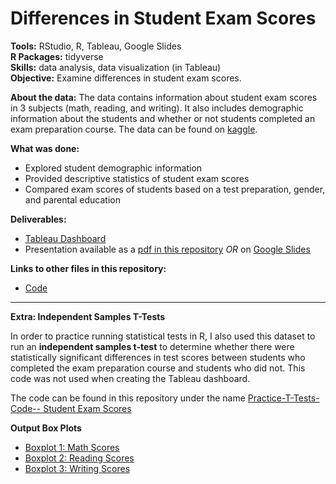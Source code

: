 # Differences in Student Exam Scores

**Tools:** RStudio, R, Tableau, Google Slides <br />
**R Packages:** tidyverse <br />
**Skills:** data analysis, data visualization (in Tableau) <br />
**Objective:** Examine differences in student exam scores. <br />

**About the data:** The data contains information about student exam scores in 3 subjects (math, reading, and writing). It also includes demographic information about the students and whether or not students completed an exam preparation course. The data can be found on [kaggle](https://www.kaggle.com/datasets/whenamancodes/students-performance-in-exams).

**What was done:**
* Explored student demographic information
* Provided descriptive statistics of student exam scores
* Compared exam scores of students based on a test preparation, gender, and parental education

**Deliverables:** 
* [Tableau Dashboard](https://public.tableau.com/app/profile/vanessa4875/viz/StudentExamScores/StudentDemographics_1)
* Presentation available as a [pdf in this repository](https://github.com/vanessa-guzman/Differences_in_Student_Exam_Scores/blob/main/Presentation-%20Differences%20in%20Student%20Exam%20Scores.pdf) *OR* on [Google Slides](https://docs.google.com/presentation/d/1Wb9RZexRPE4cv4MiQllDhPUfzxv-rtiEOLy2ymaiUKk/edit#slide=id.g2071186f1f7_0_0)

**Links to other files in this repository:**
* [Code](https://github.com/vanessa-guzman/Differences_in_Student_Exam_Scores/blob/main/Code--Differences-in-Student-Exam-Score.md)

------------------
**Extra: Independent Samples T-Tests**

In order to practice running statistical tests in R, I also used this dataset to run an **independent samples t-test** to determine whether there were statistically significant differences in test scores between students who completed the exam preparation course and students who did not. This code was not used when creating the Tableau dashboard.

The code can be found in this repository under the name [Practice-T-Tests-Code-- Student Exam Scores](https://github.com/vanessa-guzman/Differences_in_Student_Exam_Scores/blob/main/Practice-T-Tests-Code--Student-Exam-Scores.md)

**Output Box Plots** 
* [Boxplot 1: Math Scores](https://github.com/vanessa-guzman/Differences_in_Student_Exam_Scores/blob/main/Practice%20T-Tests--Boxplot-Math-Scores%20.png)
* [Boxplot 2: Reading Scores](https://github.com/vanessa-guzman/Differences_in_Student_Exam_Scores/blob/main/Practice%20T-Tests--Boxplot-Reading-Scores%20.png)
* [Boxplot 3: Writing Scores](https://github.com/vanessa-guzman/Differences_in_Student_Exam_Scores/blob/main/Practice%20T-Tests--Boxplot-Writing-Scores%20.png)


